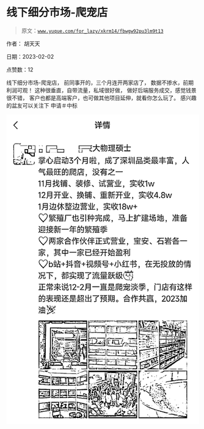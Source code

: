 # 线下细分市场-爬宠店

> 原文：[`www.yuque.com/for_lazy/xkrm14/fbwgw92pu3lm9t13`](https://www.yuque.com/for_lazy/xkrm14/fbwgw92pu3lm9t13)

作者： 胡天天 

日期：2023-02-02 

点赞数：12 

线下细分市场-爬宠店， 前同事开的，三个月连开两家店了， 数据不掺水，前期利润可观！ 这种很垂直，自带流量，私域很好做， 做好后端服务成交，感觉钱景很不错， 客户也都是高端客户，也可做其他项目延伸，就看你怎么玩了。 感兴趣的盆友可以关注下 申请＃中标 

![](img/037b140ee1035b1d63ad1dc464f5b131.png) 

